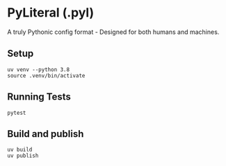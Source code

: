 # PyLiteral (.pyl)
A truly Pythonic config format - Designed for both humans and machines.

## Setup
```
uv venv --python 3.8
source .venv/bin/activate
```

## Running Tests
```
pytest
```

## Build and publish
```
uv build
uv publish
```
